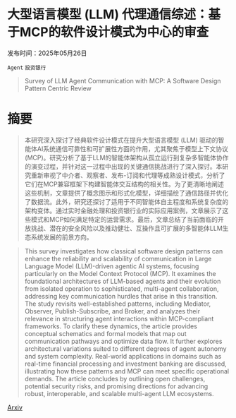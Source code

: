 # 大型语言模型 (LLM) 代理通信综述：基于MCP的软件设计模式为中心的审查

发布时间：2025年05月26日

`Agent` `投资银行`

> Survey of LLM Agent Communication with MCP: A Software Design Pattern Centric Review

# 摘要

> 本研究深入探讨了经典软件设计模式在提升大型语言模型 (LLM) 驱动的智能体AI系统通信可靠性和可扩展性方面的作用，尤其聚焦于模型上下文协议 (MCP)。研究分析了基于LLM的智能体架构从孤立运行到复杂多智能体协作的演变过程，并针对这一过程中出现的关键通信挑战进行了深入探讨。本研究重新审视了中介者、观察者、发布-订阅和代理等成熟设计模式，分析了它们在MCP兼容框架下构建智能体交互结构的相关性。为了更清晰地阐述这些机制，文章提供了概念图示和形式化模型，详细描绘了通信路径并优化了数据流。此外，研究还探讨了适用于不同智能体自主程度和系统复杂度的架构变体。通过实时金融处理和投资银行业的实际应用案例，文章展示了这些模式和MCP如何满足特定的运营需求。最后，文章总结了当前面临的开放挑战、潜在的安全风险以及推动健壮、互操作且可扩展的多智能体LLM生态系统发展的前景方向。

> This survey investigates how classical software design patterns can enhance the reliability and scalability of communication in Large Language Model (LLM)-driven agentic AI systems, focusing particularly on the Model Context Protocol (MCP). It examines the foundational architectures of LLM-based agents and their evolution from isolated operation to sophisticated, multi-agent collaboration, addressing key communication hurdles that arise in this transition. The study revisits well-established patterns, including Mediator, Observer, Publish-Subscribe, and Broker, and analyzes their relevance in structuring agent interactions within MCP-compliant frameworks. To clarify these dynamics, the article provides conceptual schematics and formal models that map out communication pathways and optimize data flow. It further explores architectural variations suited to different degrees of agent autonomy and system complexity. Real-world applications in domains such as real-time financial processing and investment banking are discussed, illustrating how these patterns and MCP can meet specific operational demands. The article concludes by outlining open challenges, potential security risks, and promising directions for advancing robust, interoperable, and scalable multi-agent LLM ecosystems.

[Arxiv](https://arxiv.org/abs/2506.05364)